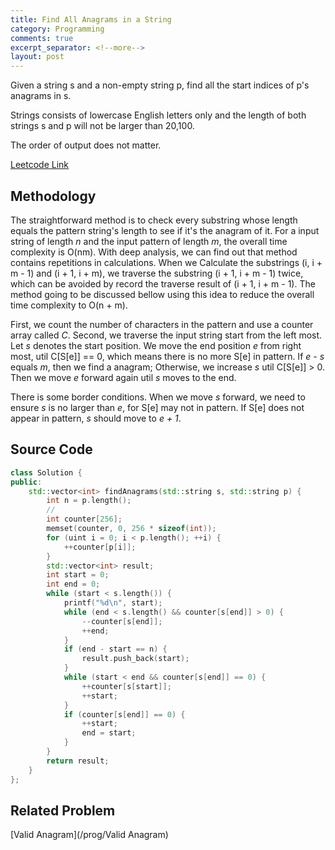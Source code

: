 ```yaml
---
title: Find All Anagrams in a String
category: Programming
comments: true
excerpt_separator: <!--more-->
layout: post
---
```

Given a string s and a non-empty string p, find all the start indices of p's anagrams in s.
<!--more-->

Strings consists of lowercase English letters only and the length of both strings s and p will not be larger than 20,100.

The order of output does not matter.

[Leetcode Link](https://leetcode.com/problems/find-all-anagrams-in-a-string/#/description)

## Methodology
The straightforward method is to check every substring whose length equals the pattern string's length to see if it's the anagram of it. For a input string of length *n* and the input pattern of length *m*, the overall time complexity is O(nm). With deep analysis, we can find out that method contains repetitions in calculations. When we Calculate the substrings (i, i + m - 1) and (i + 1, i + m), we traverse the substring (i + 1, i + m - 1) twice, which can be avoided by record the traverse result of (i + 1, i + m - 1). The method going to be discussed bellow using this idea to reduce the overall time complexity to O(n + m).

First, we count the number of characters in the pattern and use a counter array called *C*.
Second, we traverse the input string start from the left most. Let *s* denotes the start position. We move the end position *e* from right most, util C[S[e]] == 0, which means there is no more S[e] in pattern. If *e - s* equals *m*, then we find a anagram; Otherwise, we increase *s* util C[S[e]] > 0. Then we move *e* forward again util *s* moves to the end.

There is some border conditions. When we move *s* forward, we need to ensure *s* is no larger than *e*, for S[e] may not in pattern. If S[e] does not appear in pattern, *s* should move to *e + 1*.

## Source Code
```C++
class Solution {
public:
    std::vector<int> findAnagrams(std::string s, std::string p) {
        int n = p.length();
        //
        int counter[256];
        memset(counter, 0, 256 * sizeof(int));
        for (uint i = 0; i < p.length(); ++i) {
            ++counter[p[i]];
        }
        std::vector<int> result;
        int start = 0;
        int end = 0;
        while (start < s.length()) {
            printf("%d\n", start);
            while (end < s.length() && counter[s[end]] > 0) {
                --counter[s[end]];
                ++end;
            }
            if (end - start == n) {
                result.push_back(start);
            }
            while (start < end && counter[s[end]] == 0) {
                ++counter[s[start]];
                ++start;
            }
            if (counter[s[end]] == 0) {
                ++start;
                end = start;
            }
        }
        return result;
    }
};
```
## Related Problem
[Valid Anagram](/prog/Valid Anagram)
